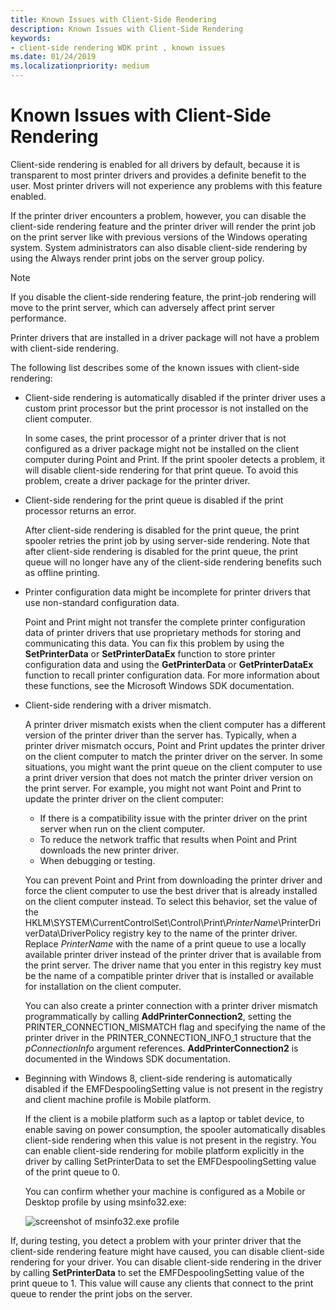 ```yaml
---
title: Known Issues with Client-Side Rendering
description: Known Issues with Client-Side Rendering
keywords:
- client-side rendering WDK print , known issues
ms.date: 01/24/2019
ms.localizationpriority: medium
---
```


# Known Issues with Client-Side Rendering

Client-side rendering is enabled for all drivers by default, because it is transparent to most printer drivers and provides a definite benefit to the user. Most printer drivers will not experience any problems with this feature enabled.

If the printer driver encounters a problem, however, you can disable the client-side rendering feature and the printer driver will render the print job on the print server like with previous versions of the Windows operating system. System administrators can also disable client-side rendering by using the Always render print jobs on the server group policy.

> [!NOTE]
> If you disable the client-side rendering feature, the print-job rendering will move to the print server, which can adversely affect print server performance.

Printer drivers that are installed in a driver package will not have a problem with client-side rendering.

The following list describes some of the known issues with client-side rendering:

- Client-side rendering is automatically disabled if the printer driver uses a custom print processor but the print processor is not installed on the client computer.

  In some cases, the print processor of a printer driver that is not configured as a driver package might not be installed on the client computer during Point and Print. If the print spooler detects a problem, it will disable client-side rendering for that print queue. To avoid this problem, create a driver package for the printer driver.

- Client-side rendering for the print queue is disabled if the print processor returns an error.

  After client-side rendering is disabled for the print queue, the print spooler retries the print job by using server-side rendering. Note that after client-side rendering is disabled for the print queue, the print queue will no longer have any of the client-side rendering benefits such as offline printing.

- Printer configuration data might be incomplete for printer drivers that use non-standard configuration data.

  Point and Print might not transfer the complete printer configuration data of printer drivers that use proprietary methods for storing and communicating this data. You can fix this problem by using the **SetPrinterData** or **SetPrinterDataEx** function to store printer configuration data and using the **GetPrinterData** or **GetPrinterDataEx** function to recall printer configuration data. For more information about these functions, see the Microsoft Windows SDK documentation.

- Client-side rendering with a driver mismatch.

  A printer driver mismatch exists when the client computer has a different version of the printer driver than the server has. Typically, when a printer driver mismatch occurs, Point and Print updates the printer driver on the client computer to match the printer driver on the server. In some situations, you might want the print queue on the client computer to use a print driver version that does not match the printer driver version on the print server. For example, you might not want Point and Print to update the printer driver on the client computer:

  - If there is a compatibility issue with the printer driver on the print server when run on the client computer.
  - To reduce the network traffic that results when Point and Print downloads the new printer driver.
  - When debugging or testing.

  You can prevent Point and Print from downloading the printer driver and force the client computer to use the best driver that is already installed on the client computer instead. To select this behavior, set the value of the HKLM\\SYSTEM\\CurrentControlSet\\Control\\Print\\*PrinterName*\\PrinterDriverData\\DriverPolicy registry key to the name of the printer driver. Replace *PrinterName* with the name of a print queue to use a locally available printer driver instead of the printer driver that is available from the print server. The driver name that you enter in this registry key must be the name of a compatible printer driver that is installed or available for installation on the client computer.

  You can also create a printer connection with a printer driver mismatch programmatically by calling **AddPrinterConnection2**, setting the PRINTER\_CONNECTION\_MISMATCH flag and specifying the name of the printer driver in the PRINTER\_CONNECTION\_INFO\_1 structure that the *pConnectionInfo* argument references. **AddPrinterConnection2** is documented in the Windows SDK documentation.

- Beginning with Windows 8, client-side rendering is automatically disabled if the EMFDespoolingSetting value is not present in the registry and client machine profile is Mobile platform.

  If the client is a mobile platform such as a laptop or tablet device, to enable saving on power consumption, the spooler automatically disables client-side rendering when this value is not present in the registry. You can enable client-side rendering for mobile platform explicitly in the driver by calling SetPrinterData to set the EMFDespoolingSetting value of the print queue to 0.

  You can confirm whether your machine is configured as a Mobile or Desktop profile by using msinfo32.exe:

  ![screenshot of msinfo32.exe profile](images/emfdespoolingsetting.png)

If, during testing, you detect a problem with your printer driver that the client-side rendering feature might have caused, you can disable client-side rendering for your driver. You can disable client-side rendering in the driver by calling **SetPrinterData** to set the EMFDespoolingSetting value of the print queue to 1. This value will cause any clients that connect to the print queue to render the print jobs on the server.
